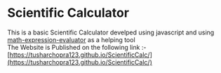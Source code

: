 # Scientific Calculator
This is a basic Scientific Calculator develped using javascript and using [math-expression-evaluator](http://bugwheels94.github.io/math-expression-evaluator/) as a helping tool\
The Website is Published on the following link :- [https://tusharchopra123.github.io/ScientificCalc/](https://tusharchopra123.github.io/ScientificCalc/)
